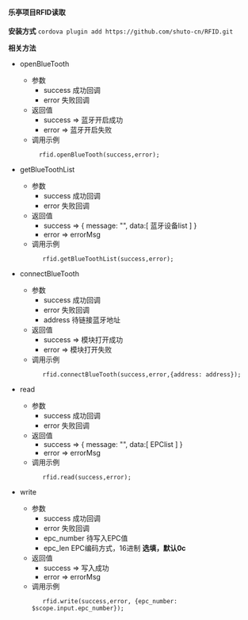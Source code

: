 #### 乐亭项目RFID读取

**安装方式**
`cordova plugin add https://github.com/shuto-cn/RFID.git`

**相关方法**

 - openBlueTooth
     - 参数 
         - success 成功回调
         - error 失败回调 
     - 返回值
         - success => 蓝牙开启成功
         - error => 蓝牙开启失败
     - 调用示例
         ```
           rfid.openBlueTooth(success,error);
         ```
         
 - getBlueToothList
    - 参数 
         - success 成功回调
         - error 失败回调 
     - 返回值
         - success => { message: "", data:[ 蓝牙设备list ] }  
         - error => errorMsg
     - 调用示例
         ```
            rfid.getBlueToothList(success,error);
         ```
 - connectBlueTooth
     - 参数 
         - success 成功回调
         - error 失败回调 
         - address 待链接蓝牙地址
     - 返回值
         - success => 模块打开成功
         - error => 模块打开失败
     - 调用示例
         ```
            rfid.connectBlueTooth(success,error,{address: address});
         ```
 - read
    - 参数 
         - success 成功回调
         - error 失败回调 
     - 返回值
         - success => { message: "", data:[ EPClist ] }  
         - error => errorMsg
     - 调用示例
         ```
            rfid.read(success,error);
         ```
 - write
     - 参数 
         - success 成功回调
         - error 失败回调 
         - epc_number 待写入EPC值
         - epc_len EPC编码方式，16进制 **选填，默认0c**
     - 返回值
         - success => 写入成功
         - error => errorMsg
     - 调用示例
         ```
            rfid.write(success,error, {epc_number: $scope.input.epc_number});
         ```